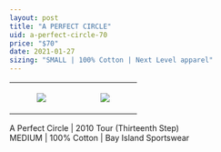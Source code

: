 ```yaml
---
layout: post
title: "A PERFECT CIRCLE"
uid: a-perfect-circle-70
price: "$70"
date: 2021-01-27
sizing: "SMALL | 100% Cotton | Next Level apparel"
---
```




<table style="width:100%;"><tr><td style="vertical-align:top;">
      <figure class="tmblr-full" data-orig-height="2048" data-orig-width="1365" data-orig-src="https://concertshirts.netlify.app/shirts/0220/0220-01.jpg"><img src="https://64.media.tumblr.com/b0eb1722a55c40a5feb1ca154a5d6210/84b93fa1ededada1-76/s540x810/a6d90536f8fca14ce25f8488e100a7105fb20555.jpg" data-orig-height="2048" data-orig-width="1365" data-orig-src="https://concertshirts.netlify.app/shirts/0220/0220-01.jpg"/></figure></td>
    <td style="vertical-align:top;">
      <figure class="tmblr-full" data-orig-height="2048" data-orig-width="1365" data-orig-src="https://concertshirts.netlify.app/shirts/0220/0220-02.jpg"><img src="https://64.media.tumblr.com/99b45c41f251cc0294663479c1e1affb/84b93fa1ededada1-c9/s540x810/77c192f764c4439e434d126fdeace2944e73b9cb.jpg" data-orig-height="2048" data-orig-width="1365" data-orig-src="https://concertshirts.netlify.app/shirts/0220/0220-02.jpg"/></figure></td>
  </tr></table><p>
  A Perfect Circle | 2010 Tour (Thirteenth Step)<br/>MEDIUM | 100% Cotton | Bay Island Sportswear
</p>
